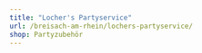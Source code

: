 ```yaml
---
title: "Locher's Partyservice"
url: /breisach-am-rhein/lochers-partyservice/
shop: Partyzubehör
---
```

